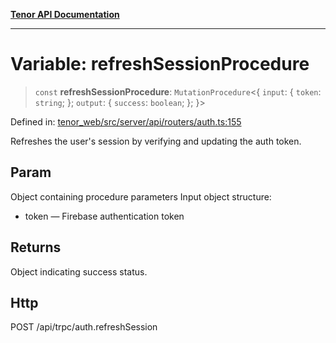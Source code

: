 [**Tenor API Documentation**](../../README.md)

***

# Variable: refreshSessionProcedure

> `const` **refreshSessionProcedure**: `MutationProcedure`\<\{ `input`: \{ `token`: `string`; \}; `output`: \{ `success`: `boolean`; \}; \}\>

Defined in: [tenor\_web/src/server/api/routers/auth.ts:155](https://github.com/Apantli/Tenor/blob/293d0ddb2d5307c4150fcd161249995fd5278c7d/tenor_web/src/server/api/routers/auth.ts#L155)

Refreshes the user's session by verifying and updating the auth token.

## Param

Object containing procedure parameters
Input object structure:
- token — Firebase authentication token

## Returns

Object indicating success status.

## Http

POST /api/trpc/auth.refreshSession
